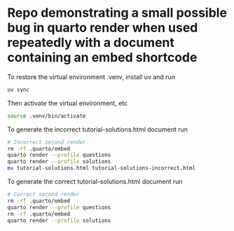 # Repo demonstrating a small possible bug in quarto render when used repeatedly with a document containing an embed shortcode

To restore the virtual environment .venv, install uv and run

```sh
uv sync
```

Then activate the virtual environment, etc

```sh
source .venv/bin/activate
```

To generate the incorrect tutorial-solutions.html document run

```sh
# Incorrect second render
rm -rf .quarto/embed
quarto render --profile questions
quarto render --profile solutions
mv tutorial-solutions.html tutorial-solutions-incorrect.html
```

To generate the correct tutorial-solutions.html document run

```sh
# Correct second render
rm -rf .quarto/embed
quarto render --profile questions
rm -rf .quarto/embed
quarto render --profile solutions
```
